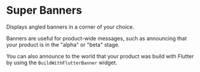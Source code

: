 # Super Banners
Displays angled banners in a corner of your choice.

Banners are useful for product-wide messages, such as announcing that your product
is in the "alpha" or "beta" stage.

You can also announce to the world that your product was build with Flutter by using
the `BuildWithFlutterBanner` widget.